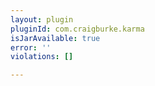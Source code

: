 ```yaml
---
layout: plugin
pluginId: com.craigburke.karma
isJarAvailable: true
error: ''
violations: []

---
```

